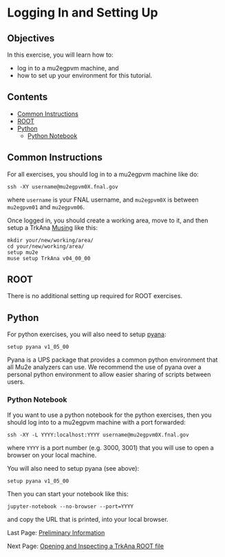# Logging In and Setting Up

## Objectives

In this exercise, you will learn how to:

* log in to a mu2egpvm machine, and
* how to set up your environment for this tutorial.

## Contents

* [Common Instructions](#Common-Instructions)
* [ROOT](#ROOT)
* [Python](#Python)
    * [Python Notebook](#Python-Notebook)

## Common Instructions

For all exercises, you should log in to a mu2egpvm machine like do:

```
ssh -XY username@mu2egpvm0X.fnal.gov
```

where ```username``` is your FNAL username, and ```mu2egpvm0X``` is between ```mu2egpvm01``` and ```mu2egpvm06```.

Once logged in, you should create a working area, move to it, and then setup a TrkAna [Musing](https://mu2ewiki.fnal.gov/wiki/Muse#Musings_.28published_muse_builds.29) like this:

```
mkdir your/new/working/area/
cd your/new/working/area/
setup mu2e
muse setup TrkAna v04_00_00
```

## ROOT

There is no additional setting up required for ROOT exercises.

## Python

For python exercises, you will also need to setup [pyana](https://mu2ewiki.fnal.gov/wiki/Pyana):

```
setup pyana v1_05_00
```

Pyana is a UPS package that provides a common python environment that all Mu2e analyzers can use. We recommend the use of pyana over a personal python environment to allow easier sharing of scripts between users.

### Python Notebook

If you want to use a python notebook for the python exercises, then you should log into to a mu2egpvm machine with a port forwarded:

```
ssh -XY -L YYYY:localhost:YYYY username@mu2egpvm0X.fnal.gov
```

where ```YYYY``` is a port number (e.g. 3000, 3001) that you will use to open a browser on your local machine.

You will also need to setup pyana (see above):

```
setup pyana v1_05_00
```

Then you can start your notebook like this:

```
jupyter-notebook --no-browser --port=YYYY
```

and copy the URL that is printed, into your local browser.


Last Page: [Preliminary Information](prelims.md)

Next Page: [Opening and Inspecting a TrkAna ROOT file](opening.md)

